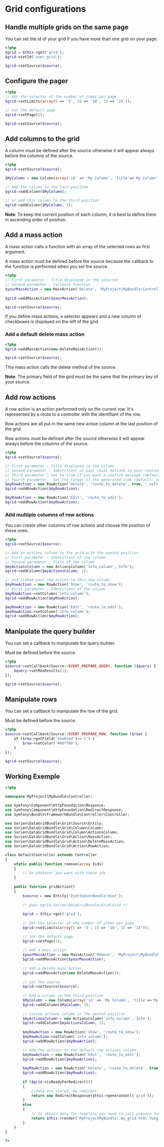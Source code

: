 Grid configurations
===================

## Handle multiple grids on the same page

You can set the id of your grid if you have more than one grid on your page.

```php
<?php
$grid = $this->get('grid');
$grid->setId('user_grid');

$grid->setSource($source);
```

## Configure the pager
```php
<?php
// Set the selector of the number of items per page
$grid->setLimits(array(5 => '5', 10 => '10', 15 => '15'));

// Set the default page
$grid->setPage(2);

$grid->setSource($source);
```

## Add columns to the grid

A column must be defined after the source otherwise it will appear always before the columns of the source.

```php
<?php
$grid->setSource($source);

$MyColumn = new Column(array('id' => 'My Column', 'title'=>'My Column', 'size' => '54', 'sortable' => true, 'filterable' => false, 'source' => false));

// Add the column to the last position
$grid->addColumn($MyColumn);

// or add this column to the third position
$grid->addColumn($MyColumn, 3);
```

**Note**: To keep the correct position of each column, it is best to define them in ascending order of position.

## Add a mass action

A mass action calls a function with an array of the selected rows as first argument.

A mass action must be defined before the source because the callback to the function is performed when you set the source.

```php
<?php
// First parameter : Title displayed in the selector
// Second parameter : Callback function
$yourMassAction = new MassAction('Delete', 'MyProject\MyBundle\Controller\DefaultController::myDeleteFunction');
        
$grid->addMassAction($yourMassAction);

$grid->setSource($source);
```

If you define mass actions, a selector appears and a new column of checkboxes is displayed on the left of the grid.

### Add a default delete mass action

```php
<?php
$grid->addMassAction(new DeleteMassAction());

$grid->setSource($source);
```

This mass action calls the delete method of the source.

**Note**: The primary field of the grid must be the same that the primary key of your source.

## Add row actions

A row action is an action performed only on the current row. It's represented by a route to a controller with the identifiant of the row.

Row actions are all put in the same new action column at the last position of the grid.

Row actions must be defined after the source otherwise it will appear always before the columns of the source.


```php
<?php
$grid->setSource($source);

// First parameter : Title displayed in the column
// Second parameter : Identifiant of your route defined in your routing file
// Third parameter : Set to true if you want a confirm message (default: false)
// Fourth parameter : Set the target of the generated link (default:_self, _blank, _top, _parent)
$myRowAction = new RowAction('Delete', 'route_to_delete', true, '_self');
$grid->addRowAction($myRowAction);

$myRowAction = new RowAction('Edit', 'route_to_edit');
$grid->addRowAction($myRowAction);
```

### Add multiple columns of row actions

You can create other columns of row actions and choose the position of these ones.

```php
<?php
$grid->setSource($source);

// Add an actions column to the grid with the wanted position
// First parameter : Identifiant of the column
// Second parameter : Title of the column
$myActionsColumn = new ActionsColumn('info_column','Info');
$grid->addColumn($myActionsColumn, 1);

// and linked your row action to this new column
$myRowAction = new RowAction('Show', 'route_to_show');
// First parameter : Identifiant of the column
$myRowAction->setColumn('info_column');
$grid->addRowAction($myRowAction);

$myRowAction = new RowAction('Edit', 'route_to_edit');
$myRowAction->setColumn('info_column');
$grid->addRowAction($myRowAction);
```

## Manipulate the query builder

You can set a callback to manipulate the query builder.

Must be defined before the source.

```php
<?php
$source->setCallback(Source::EVENT_PREPARE_QUERY, function ($query) {
	$query->setMaxResults(1);
});

$grid->setSource($source);
```

## Manipulate rows

You can set a callback to manipulate the row of the grid.

Must be defined before the source.

```php
<?php
$source->setCallback(Source::EVENT_PREPARE_ROW, function ($row) {
	if ($row->getField('enabled')=='1') {
		$row->setColor('#00ff00');
	}
});

$grid->setSource($source);
```

Working Exemple
----------------

```php
<?php

namespace MyProject\MyBundle\Controller;

use Symfony\Component\HttpFoundation\Response;
use Symfony\Component\HttpFoundation\RedirectResponse;
use Symfony\Bundle\FrameworkBundle\Controller\Controller;

use Sorien\DataGridBundle\Grid\Source\Entity;
use Sorien\DataGridBundle\Grid\Column\Column;
use Sorien\DataGridBundle\Grid\Column\ActionsColumn;
use Sorien\DataGridBundle\Grid\Action\MassAction;
use Sorien\DataGridBundle\Grid\Action\DeleteMassAction;
use Sorien\DataGridBundle\Grid\Action\RowAction;

class DefaultController extends Controller
{
    static public function remove(array $ids)
    {
		// Do whatever you want with these ids
    }
    
    public function gridAction()
    {
        $source = new Entity('DjetteUserBundle:User');
		
        /* @var $grid Sorien\DataGridBundle\Grid\Grid */
        
        $grid = $this->get('grid');
		
        // Set the selector of the number of items per page
		$grid->setLimits(array(5 => '5', 10 => '10', 15 => '15'));

		// Set the default page
		$grid->setPage(1);
		
		// Add a mass action
        $yourMassAction = new MassAction('Remove', 'MyProject\MyBundle\Controller\DefaultController::remove');
        $grid->addMassAction($yourMassAction);
        
		// Add a delete mass action
        $grid->addMassAction(new DeleteMassAction());
		
		// Set the source
        $grid->setSource($source);
		
		// Add a column in the third position
		$MyColumn = new Column(array('id' => 'My Column', 'title'=>'My Column', 'size' => '54', 'sortable' => true, 'filterable' => false, 'source' => false));
		$grid->addColumn($MyColumn, 3);
        
		// Custom actions column in the wanted position
		$myActionsColumn = new ActionsColumn('info_column','Info');
		$grid->addColumn($myActionsColumn, 1);
		
		$myRowAction = new RowAction('Show', 'route_to_show');
		$myRowAction->setColumn('info_column');
		$grid->addRowAction($myRowAction);

		// Add row actions in the default row actions column
		$myRowAction = new RowAction('Edit', 'route_to_edit');
		$grid->addRowAction($myRowAction);
		
		$myRowAction = new RowAction('Delete', 'route_to_delete', true, '_self');
		$grid->addRowAction($myRowAction);
        
        if ($grid->isReadyForRedirect())
        {
            //data are stored, do redirect
            return new RedirectResponse($this->generateUrl('grid'));
        }
        else
        {
            // to obtain data for template you need to call prepare function
            return $this->render('MyProjectMyBundle::my_grid.html.twig', array('data' => $grid->prepare()));
        }
    }
}

?>
```